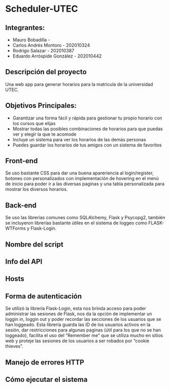 # Scheduler-UTEC
## Integrantes:
- Mauro Bobadilla -
- Carlos Andrés Montoro - 202010324
- Rodrigo Salazar - 202010387
- Eduardo Arróspide González - 202010442

## Descripción del proyecto
Una web app para generar horarios para la matricula de la universidad UTEC.

## Objetivos Principales:
- Garantizar una forma fácil y rápida para gestionar tu propio horario con los cursos que elijas
- Mostrar todas las posibles combinaciones de horarios para que puedas ver y elegir la que te acomode
- Incluye un sistema para ver los horarios de las demás personas
- Puedes guardar los horarios de tus amigos con un sistema de favoritos

## Front-end
Se uso bastante CSS para dar una buena apareriencia al login/register, botones con personalizados con implementación de hovering en el menú de inicio para poder ir a las diversas paginas y una tabla personalizada para mostrar los diversos horarios.
## Back-end
Se uso las librerías comunes como SQLAlchemy, Flask y Psycopg2, también se incluyeron librerías bastante útiles en el sistema de loggeo como FLASK-WTForms y Flask-Login.
## Nombre del script

## Info del API

## Hosts

## Forma de autenticación
Se utilizó la librería Flask-Login, esta nos brinda acceso para poder administrar las sesiones de Flask, nos da la opción de implementar un loggin in, loggin out y poder recordar las secciones de los usuarios que se han loggeado. Esta librería guarda las ID de los usuarios activos en la sesión, dar restricciones para algunas paginas (útil para los que no se han loggeado), facilita el uso del “Remember me” que se utiliza mucho en sitios web y proteje las sesiones de los usuarios a ser robados por “cookie thieves”.
## Manejo de errores HTTP

## Cómo ejecutar el sistema
